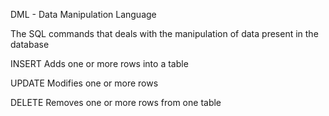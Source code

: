 DML - Data Manipulation Language

The SQL commands that deals with the manipulation of data present in the database


INSERT Adds one or more rows into a table

UPDATE    Modifies one or more rows

DELETE    Removes one or more rows from one table

